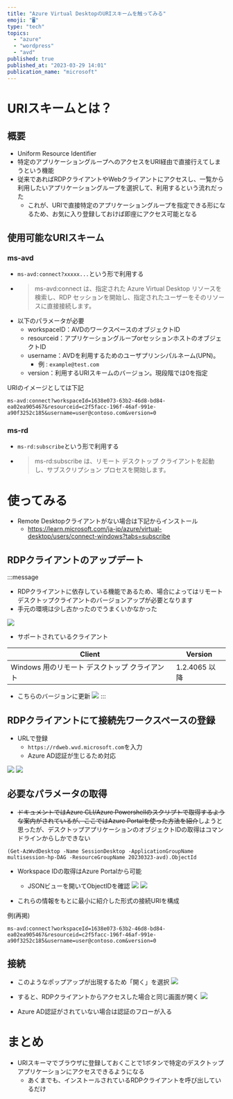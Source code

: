 ```yaml
---
title: "Azure Virtual DesktopのURIスキームを触ってみる"
emoji: "🖥️"
type: "tech"
topics:
  - "azure"
  - "wordpress"
  - "avd"
published: true
published_at: "2023-03-29 14:01"
publication_name: "microsoft"
---
```


# URIスキームとは？

## 概要
- Uniform Resource Identifier
- 特定のアプリケーショングループへのアクセスをURI経由で直接行えてしまうという機能
- 従来であればRDPクライアントやWebクライアントにアクセスし、一覧から利用したいアプリケーショングループを選択して、利用するという流れだった
	- これが、URIで直接特定のアプリケーショングループを指定できる形になるため、お気に入り登録しておけば即座にアクセス可能となる

## 使用可能なURIスキーム
### ms-avd
- `ms-avd:connect?xxxxx...`という形で利用する
- > ms-avd:connect は、指定された Azure Virtual Desktop リソースを検索し、RDP セッションを開始し、指定されたユーザーをそのリソースに直接接続します。
- 以下のパラメータが必要
	- workspaceID：AVDのワークスペースのオブジェクトID
	- resourceid：アプリケーショングループorセッションホストのオブジェクトID
	- username：AVDを利用するためのユーザプリンシパルネーム(UPN)。
		- 例 : `example@test.com`
	- version：利用するURIスキームのバージョン。現段階では0を指定

URIのイメージとしては下記
```
ms-avd:connect?workspaceId=1638e073-63b2-46d8-bd84-ea02ea905467&resourceid=c2f5facc-196f-46af-991e-a90f3252c185&username=user@contoso.com&version=0
```


### ms-rd
- `ms-rd:subscribe`という形で利用する
- >ms-rd:subscribe は、リモート デスクトップ クライアントを起動し、サブスクリプション プロセスを開始します。


# 使ってみる
- Remote Desktopクライアントがない場合は下記からインストール
	- https://learn.microsoft.com/ja-jp/azure/virtual-desktop/users/connect-windows?tabs=subscribe

## RDPクライアントのアップデート

:::message
- RDPクライアントに依存している機能であるため、場合によってはリモートデスクトップクライアントのバージョンアップが必要となります
- 手元の環境は少し古かったのでうまくいかなかった

![](https://storage.googleapis.com/zenn-user-upload/09b943c38522-20230329.png)
- サポートされているクライアント

|Client|Version|
|---|---|
|Windows 用のリモート デスクトップ クライアント|1.2.4065 以降|
- こちらのバージョンに更新
![](https://storage.googleapis.com/zenn-user-upload/b16c6fbcd96c-20230329.png)
:::

## RDPクライアントにて接続先ワークスペースの登録
- URLで登録
	- `https://rdweb.wvd.microsoft.com`を入力
	- Azure AD認証が生じるため対応

![](https://storage.googleapis.com/zenn-user-upload/312af4675701-20230329.png)
![](https://storage.googleapis.com/zenn-user-upload/4739518d6bca-20230329.png)

## 必要なパラメータの取得
- ~~ドキュメントではAzure CLI/Azure Powershellのスクリプトで取得するような案内がされているが、ここではAzure Portalを使った方法を紹介~~しようと思ったが、デスクトップアプリケーションのオブジェクトIDの取得はコマンドラインからしかできない
```
(Get-AzWvdDesktop -Name SessionDesktop -ApplicationGroupName multisession-hp-DAG -ResourceGroupName 20230323-avd).ObjectId
```

- Workspace IDの取得はAzure Portalから可能
	- JSONビューを開いてObjectIDを確認
![](https://storage.googleapis.com/zenn-user-upload/3178b8a206d4-20230329.png)
![](https://storage.googleapis.com/zenn-user-upload/b4f40a353ddf-20230329.png)

- これらの情報をもとに最小に紹介した形式の接続URIを構成

例(再掲)
```
ms-avd:connect?workspaceId=1638e073-63b2-46d8-bd84-ea02ea905467&resourceid=c2f5facc-196f-46af-991e-a90f3252c185&username=user@contoso.com&version=0
```

## 接続
- このようなポップアップが出現するため「開く」を選択
![](https://storage.googleapis.com/zenn-user-upload/cc48413abe69-20230329.png)

- すると、RDPクライアントからアクセスした場合と同じ画面が開く
![](https://storage.googleapis.com/zenn-user-upload/2965384543ec-20230329.png)

- Azure AD認証がされていない場合は認証のフローが入る

# まとめ
- URIスキーマでブラウザに登録しておくことで1ボタンで特定のデスクトップアプリケーションにアクセスできるようになる
	- あくまでも、インストールされているRDPクライアントを呼び出しているだけ


